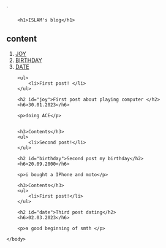 `<!DOCTYPE html>
<html>
    <head>
        <meta charset="utf-8">
        <title>Project: Blog</title>
        <style>
            h6{
                font-size: 30px;
                color:blue;
                font-family: 'Times New Roman', Times, serif;
                font-weight: bold;
                text-align: center;
            }
        </style>
    </head>
    <body>
        
        <h1>ISLAM's blog</h1>
<h2>content</h2>
        <ol>
            <li><a href="#joy"> JOY</a></li>
            <li><a href="#birthday">BIRTHDAY</a></li>
            <li><a href="#date">DATE</a></li>
        </ol>
        
        <ul>
            <li>First post! </li>
        </ul>
        
        <h2 id="joy">First post about playing computer </h2>
        <h6>30.01.2023</h6>
        
        <p>doing ACE</p>
        

        <h3>Contents</h3>
        <ul>
            <li>Second post!</li>
        </ul>
        
        <h2 id="birthday">Second post my birthday</h2>
        <h6>20.09.2000</h6>
        
        <p>i bought a IPhone and moto</p>

        <h3>Contents</h3>
        <ul>
            <li>First post!</li>
        </ul>
        
        <h2 id="date">Third post dating</h2>
        <h6>02.03.2023</h6>
        
        <p>a good beginning of smth </p>
        
    </body>
</html>
